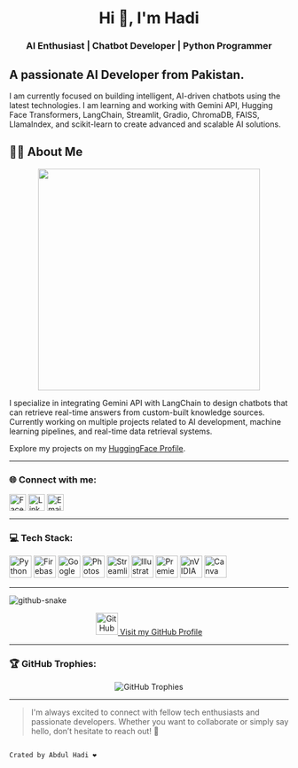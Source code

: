 <h1 align="center">Hi 👋, I'm Hadi</h1>
<h3 align="center">AI Enthusiast | Chatbot Developer | Python Programmer</h3>

**A passionate AI Developer from Pakistan.**
---------------------------------------------------------------------------------------------------
I am currently focused on building intelligent, AI-driven chatbots using the latest technologies. I am learning and working with Gemini API, Hugging Face Transformers, LangChain, Streamlit, Gradio, ChromaDB, FAISS, LlamaIndex, and scikit-learn to create advanced and scalable AI solutions.
## 👨‍💻 About Me

<p align="center">
  <img src="https://media.giphy.com/media/f3iwJFOVOwuy7K6FFw/giphy.gif" width="400px" />
</p>





I specialize in integrating Gemini API with LangChain to design chatbots that can retrieve real-time answers from custom-built knowledge sources.  
Currently working on multiple projects related to AI development, machine learning pipelines, and real-time data retrieval systems.

Explore my projects on my [HuggingFace Profile](https://huggingface.co/Hadi12). 

---


### 🌐 Connect with me:
<p align="left">
<a href="https://www.facebook.com/" target="blank"><img align="center" src="https://img.icons8.com/fluency/48/facebook-new.png" alt="Facebook" height="30" width="30" /></a>
<a href="https://www.linkedin.com/" target="blank"><img align="center" src="https://img.icons8.com/fluency/48/linkedin.png" alt="LinkedIn" height="30" width="30" /></a>
<a href="mailto:muhammadnh216@gmail.com" target="blank"><img align="center" src="https://img.icons8.com/fluency/48/gmail-new.png" alt="Email" height="30" width="30" /></a>
</p>

---

### 💻 Tech Stack:
<p align="left">
<img src="https://img.icons8.com/color/48/python.png" alt="Python" width="40" height="40"/> 
<img src="https://img.icons8.com/color/48/firebase.png" alt="Firebase" width="40" height="40"/>
<img src="https://img.icons8.com/color/48/google-cloud.png" alt="Google Cloud" width="40" height="40"/>
<img src="https://img.icons8.com/color/48/adobe-photoshop.png" alt="Photoshop" width="40" height="40"/>
<img src="https://img.icons8.com/color/48/streamlit.png" alt="Streamlit" width="40" height="40"/>
<img src="https://img.icons8.com/color/48/adobe-illustrator.png" alt="Illustrator" width="40" height="40"/>
<img src="https://img.icons8.com/color/48/adobe-premiere-pro.png" alt="Premiere Pro" width="40" height="40"/>
<img src="https://img.icons8.com/color/48/nvidia.png" alt="nVIDIA" width="40" height="40"/>
<img src="https://img.icons8.com/color/48/canva.png" alt="Canva" width="40" height="40"/>
</p>


---
<picture>
  <source media="(prefers-color-scheme: dark)" srcset="https://raw.githubusercontent.com/tobiasmeyhoefer/tobiasmeyhoefer/output/github-snake-dark.svg" />
  <source media="(prefers-color-scheme: light)" srcset="https://raw.githubusercontent.com/tobiasmeyhoefer/tobiasmeyhoefer/output/github-snake.svg" />
  <img alt="github-snake" src="https://raw.githubusercontent.com/tobiasmeyhoefer/tobiasmeyhoefer/output/github-snake.svg" />
</picture>

<p align="center">
  <a href="https://github.com/AI-Hadi" target="_blank">
    <img src="https://img.icons8.com/fluency/48/github.png" alt="GitHub Profile" height="40" width="40" />
    Visit my GitHub Profile
  </a>
</p>



---

### 🏆 GitHub Trophies:
<p align="center">
<img src="https://github-profile-trophy.vercel.app/?username=Hadi12&theme=radical" alt="GitHub Trophies" />
</p>

---

> I'm always excited to connect with fellow tech enthusiasts and passionate developers.
Whether you want to collaborate or simply say hello, don’t hesitate to reach out! 🚀

                                                                                                        Crated by Abdul Hadi ❤️


